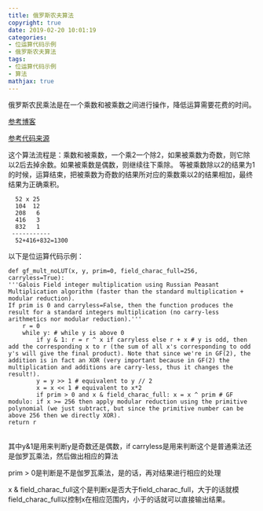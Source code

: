 ```yaml
---
title: 俄罗斯农夫算法
copyright: true
date: 2019-02-20 10:01:19
categories:
- 位运算代码示例
- 俄罗斯农夫算法
tags:
- 位运算代码示例
- 算法
mathjax: true
---
```


  俄罗斯农民乘法是在一个乘数和被乘数之间进行操作，降低运算需要花费的时间。
  <!--more-->
[参考博客](http://www.cnblogs.com/yangqingli/p/4745167.html)  

[参考代码来源](https://en.wikiversity.org/wiki/Reed%E2%80%93Solomon_codes_for_coders)

这个算法流程是：乘数和被乘数，一个乘2一个除2，如果被乘数为奇数，则它除以2后去掉余数。如果被乘数是偶数，则继续往下乘除。
等被乘数除以2的结果为1的时候，运算结束，把被乘数为奇数的结果所对应的乘数乘以2的结果相加，最终结果为正确乘积。

      52 x 25
      104  12
      208   6
      416   3
      832   1
     -----------
      52+416+832=1300

   以下是位运算代码示例： 


    def gf_mult_noLUT(x, y, prim=0, field_charac_full=256, carryless=True):
    '''Galois Field integer multiplication using Russian Peasant Multiplication algorithm (faster than the standard multiplication + modular reduction).
    If prim is 0 and carryless=False, then the function produces the result for a standard integers multiplication (no carry-less arithmetics nor modular reduction).'''
        r = 0
        while y: # while y is above 0
            if y & 1: r = r ^ x if carryless else r + x # y is odd, then add the corresponding x to r (the sum of all x's corresponding to odd y's will give the final product). Note that since we're in GF(2), the addition is in fact an XOR (very important because in GF(2) the multiplication and additions are carry-less, thus it changes the result!).
            y = y >> 1 # equivalent to y // 2
            x = x << 1 # equivalent to x*2
            if prim > 0 and x & field_charac_full: x = x ^ prim # GF modulo: if x >= 256 then apply modular reduction using the primitive polynomial (we just subtract, but since the primitive number can be above 256 then we directly XOR).
    return r


​      
其中y&1是用来判断y是奇数还是偶数，if carryless是用来判断这个是普通乘法还是伽罗瓦乘法，然后做出相应的算法

prim > 0是判断是不是伽罗瓦乘法，是的话，再对结果进行相应的处理

x & field_charac_full这个是判断x是否大于field_charac_full，大于的话就模field_charac_full以控制x在相应范围内，小于的话就可以直接输出结果。